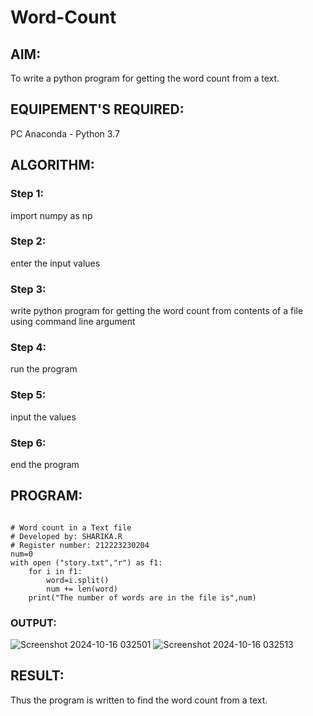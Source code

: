 # Word-Count
## AIM:
To write a python program for getting the word count from a text.
## EQUIPEMENT'S REQUIRED: 
PC
Anaconda - Python 3.7
## ALGORITHM: 
### Step 1:
import numpy as np
### Step 2: 
 enter the input values
### Step 3: 
write python program for getting the word count from contents of a file using command line argument
### Step 4:  
run the program
### Step 5: 
input the values
### Step 6: 
end the program
## PROGRAM:
```

# Word count in a Text file
# Developed by: SHARIKA.R
# Register number: 212223230204
num=0
with open ("story.txt","r") as f1:
    for i in f1:
        word=i.split()
        num += len(word)
    print("The number of words are in the file is",num)
```

### OUTPUT:
![Screenshot 2024-10-16 032501](https://github.com/user-attachments/assets/a8bdc0a4-2d7f-46b7-96de-b0b70d6cb1ee)
![Screenshot 2024-10-16 032513](https://github.com/user-attachments/assets/34813a54-539e-4867-a4ef-8cc11788a850)


## RESULT:
Thus the program is written to find the word count from a text.
